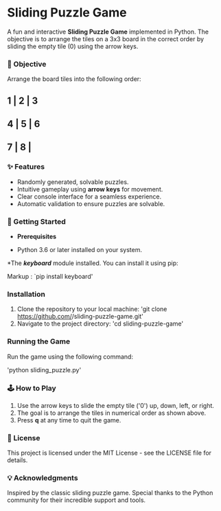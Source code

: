 # Sliding Puzzle Game
A fun and interactive **Sliding Puzzle Game** implemented in Python. The objective is to arrange the tiles on a 3x3 board in the correct order by sliding the empty tile (0) using the arrow keys.

### 🎯 Objective
Arrange the board tiles into the following order:

 1 | 2 | 3 
-----------
 4 | 5 | 6 
-----------
 7 | 8 |   
-----------

 
### ✨ Features
* Randomly generated, solvable puzzles.
* Intuitive gameplay using **arrow keys** for movement.
* Clear console interface for a seamless experience.
* Automatic validation to ensure puzzles are solvable.

### 🚀 Getting Started
* **Prerequisites**
 
 * Python 3.6 or later installed on your system.
 
 *The ***keyboard*** module installed. You can install it using pip:

Markup :  `pip install keyboard'


### Installation
1. Clone the repository to your local machine:
'git clone https://github.com/<your-username>/sliding-puzzle-game.git'
2. Navigate to the project directory:
'cd sliding-puzzle-game'

### Running the Game
Run the game using the following command:

'python sliding_puzzle.py'

### 🕹️ How to Play
1. Use the arrow keys to slide the empty tile ('0') up, down, left, or right.
2. The goal is to arrange the tiles in numerical order as shown above.
3. Press **q** at any time to quit the game.

### 📝 License
This project is licensed under the MIT License - see the LICENSE file for details.

### 💡 Acknowledgments
Inspired by the classic sliding puzzle game.
Special thanks to the Python community for their incredible support and tools.
